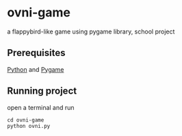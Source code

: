 # ovni-game
a flappybird-like game using pygame library, school project
## Prerequisites
[Python](https://www.python.org/downloads/) and [Pygame](https://pypi.org/project/Pygame/#history)
## Running project
open a terminal and run 
```git clone https://github.com/km93120/cnn.git
cd ovni-game
python ovni.py
```

